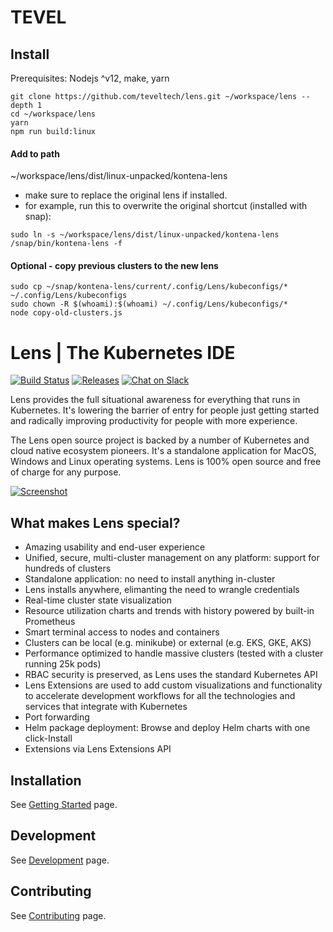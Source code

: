 
# TEVEL

## Install
Prerequisites: Nodejs ^v12, make, yarn
```
git clone https://github.com/teveltech/lens.git ~/workspace/lens --depth 1
cd ~/workspace/lens
yarn
npm run build:linux
``` 

#### Add to path
~/workspace/lens/dist/linux-unpacked/kontena-lens

- make sure to replace the original lens if installed.
- for example, run this to overwrite the original shortcut (installed with snap):
```
sudo ln -s ~/workspace/lens/dist/linux-unpacked/kontena-lens /snap/bin/kontena-lens -f
``` 

#### Optional - copy previous clusters to the new lens
```
sudo cp ~/snap/kontena-lens/current/.config/Lens/kubeconfigs/* ~/.config/Lens/kubeconfigs
sudo chown -R $(whoami):$(whoami) ~/.config/Lens/kubeconfigs/*
node copy-old-clusters.js
``` 



# Lens | The Kubernetes IDE

[![Build Status](https://dev.azure.com/lensapp/lensapp/_apis/build/status/lensapp.lens?branchName=master)](https://dev.azure.com/lensapp/lensapp/_build/latest?definitionId=1&branchName=master)
[![Releases](https://img.shields.io/github/downloads/lensapp/lens/total.svg)](https://github.com/lensapp/lens/releases?label=Downloads)
[![Chat on Slack](https://img.shields.io/badge/chat-on%20slack-blue.svg?logo=slack&longCache=true&style=flat)](https://join.slack.com/t/k8slens/shared_invite/enQtOTc5NjAyNjYyOTk4LWU1NDQ0ZGFkOWJkNTRhYTc2YjVmZDdkM2FkNGM5MjhiYTRhMDU2NDQ1MzIyMDA4ZGZlNmExOTc0N2JmY2M3ZGI)

Lens provides the full situational awareness for everything that runs in Kubernetes. It's lowering the barrier of entry for people just getting started and radically improving productivity for people with more experience.

The Lens open source project is backed by a number of Kubernetes and cloud native ecosystem pioneers. It's a standalone application for MacOS, Windows and Linux operating systems. Lens is 100% open source and free of charge for any purpose.

[![Screenshot](.github/screenshot.png)](https://www.youtube.com/watch?v=eeDwdVXattc)

## What makes Lens special?

* Amazing usability and end-user experience
* Unified, secure, multi-cluster management on any platform: support for hundreds of clusters
* Standalone application: no need to install anything in-cluster
* Lens installs anywhere, elimanting the need to wrangle credentials
* Real-time cluster state visualization
* Resource utilization charts and trends with history powered by built-in Prometheus
* Smart terminal access to nodes and containers
* Clusters can be local (e.g. minikube) or external (e.g. EKS, GKE, AKS)
* Performance optimized to handle massive clusters (tested with a cluster running 25k pods)
* RBAC security is preserved, as Lens uses the standard Kubernetes API
* Lens Extensions are used to add custom visualizations and functionality to accelerate development workflows for all the technologies and services that integrate with Kubernetes
* Port forwarding
* Helm package deployment: Browse and deploy Helm charts with one click-Install
* Extensions via Lens Extensions API 

## Installation

See [Getting Started](https://docs.k8slens.dev/latest/getting-started/) page.

## Development

See [Development](https://docs.k8slens.dev/latest/contributing/development/) page.

## Contributing

See [Contributing](https://docs.k8slens.dev/latest/contributing/) page.
